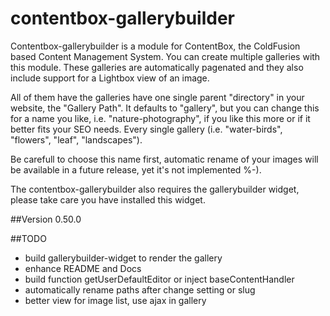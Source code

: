 # contentbox-gallerybuilder

Contentbox-gallerybuilder is a module for ContentBox, the ColdFusion based Content Management System. You can create multiple galleries with this module. These galleries are automatically pagenated and they also include support for a Lightbox view of an image.

All of them have the galleries have one single parent "directory" in your website, the "Gallery Path". It defaults to "gallery", but you can change this for a name you like, i.e. "nature-photography", if you like this more or if it better fits your SEO needs. Every single gallery (i.e. "water-birds", "flowers", "leaf", "landscapes").

Be carefull to choose this name first, automatic rename of your images will be available in a future release, yet it's not implemented %-).

The contentbox-gallerybuilder also requires the gallerybuilder widget, please take care you have installed this widget.
 


##Version 0.50.0

##TODO
- build gallerybuilder-widget to render the gallery
- enhance README and Docs
- build function getUserDefaultEditor or inject baseContentHandler 
- automatically rename paths after change setting or slug  
- better view for image list, use ajax in gallery